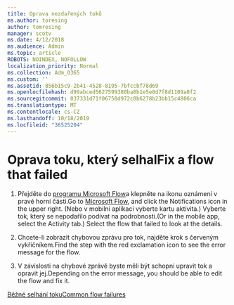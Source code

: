 ```yaml
---
title: Oprava nezdařených toků
ms.author: toresing
author: tomresing
manager: scotv
ms.date: 4/12/2018
ms.audience: Admin
ms.topic: article
ROBOTS: NOINDEX, NOFOLLOW
localization_priority: Normal
ms.collection: Adm_O365
ms.custom: ''
ms.assetid: 856b15c9-2b41-4528-8195-7bfccbf78d69
ms.openlocfilehash: d99abced5627599380ba8b1e5e8d7f8d1109a8f2
ms.sourcegitcommit: 037331d71f06750d972c0b6278b23bb15c4806ca
ms.translationtype: MT
ms.contentlocale: cs-CZ
ms.lasthandoff: 10/18/2019
ms.locfileid: "36525204"
---
```

# <a name="fix-a-flow-that-failed"></a><span data-ttu-id="f6c83-102">Oprava toku, který selhal</span><span class="sxs-lookup"><span data-stu-id="f6c83-102">Fix a flow that failed</span></span>

1. <span data-ttu-id="f6c83-103">Přejděte do [programu Microsoft Flow](https://flow.microsoft.com/)a klepněte na ikonu oznámení v pravé horní části.</span><span class="sxs-lookup"><span data-stu-id="f6c83-103">Go to [Microsoft Flow](https://flow.microsoft.com/), and click the Notifications icon in the upper right.</span></span> <span data-ttu-id="f6c83-104">(Nebo v mobilní aplikaci vyberte kartu aktivita.) Vyberte tok, který se nepodařilo podívat na podrobnosti.</span><span class="sxs-lookup"><span data-stu-id="f6c83-104">(Or in the mobile app, select the Activity tab.) Select the flow that failed to look at the details.</span></span>
    
2. <span data-ttu-id="f6c83-105">Chcete-li zobrazit chybovou zprávu pro tok, najděte krok s červeným vykřičníkem.</span><span class="sxs-lookup"><span data-stu-id="f6c83-105">Find the step with the red exclamation icon to see the error message for the flow.</span></span>
    
3. <span data-ttu-id="f6c83-106">V závislosti na chybové zprávě byste měli být schopni upravit tok a opravit jej.</span><span class="sxs-lookup"><span data-stu-id="f6c83-106">Depending on the error message, you should be able to edit the flow and fix it.</span></span> 
    
[<span data-ttu-id="f6c83-107">Běžné selhání toku</span><span class="sxs-lookup"><span data-stu-id="f6c83-107">Common flow failures</span></span>](https://go.microsoft.com/fwlink/?linkid=872110)
  

